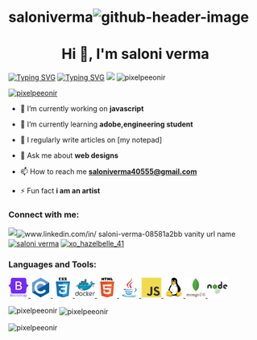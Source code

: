 # saloniverma![github-header-image](https://github.com/user-attachments/assets/35579a60-3df5-4d3e-a457-cc30ca063edf)
<h1 align="center">Hi 👋, I'm saloni verma</h1>
<a href="https://git.io/typing-svg"><img src="https://readme-typing-svg.demolab.com?font=Fira+Code&duration=5034&pause=1000&width=435&lines=hey+!+i+am+saloni%2C+a+devops+engineer" alt="Typing SVG" /></a>
<a href="https://git.io/typing-svg"><img src="https://readme-typing-svg.demolab.com?font=Fira+Code&duration=5034&pause=1000&color=F72056&background=E3F14200&width=435&lines=passionate+in+web+designing." alt="Typing SVG" /></a>
<img align ='right" alt="coding" width='400" src=https://camo.githubusercontent.com/0133b8459e658004e50eb0ef32f2806e2cf25fc2c9e53944c9b709d7734f8bf9/68747470733a2f2f696b2e696d6167656b69742e696f2f647265736d612f447265736d615f4c6962726172792f73656e696f722d736f6674776172652d656e67696e6565725f57793832745951796d2e676966

<p align="left"> <img src="https://komarev.com/ghpvc/?username=pixelpeeonir&label=Profile%20views&color=0e75b6&style=flat" alt="pixelpeeonir" /> </p>

<p align="left"> <a href="https://github.com/ryo-ma/github-profile-trophy"><img src="https://github-profile-trophy.vercel.app/?username=pixelpeeonir" alt="pixelpeeonir" /></a> </p>

- 🔭 I’m currently working on **javascript**

- 🌱 I’m currently learning **adobe,engineering student**

- 📝 I regularly write articles on [my notepad]

- 💬 Ask me about **web designs**

- 📫 How to reach me **saloniverma40555@gmail.com**

- ⚡ Fun fact **i am an artist**

<h3 align="left">Connect with me:</h3>
<p align="left">
<img align ='right" alt="coding" width='400" src=https://camo.githubusercontent.com/a69ef1e4a173201181c22ac940c8b17935229d4d45ac5276631cbf4ba3d21db4/68747470733a2f2f6d69722d73332d63646e2d63662e626568616e63652e6e65742f70726f6a6563745f6d6f64756c65732f646973702f3630313031343131363737303437352e363036386265666634363430612e676966
<a href="https://linkedin.com/in/www.linkedin.com/in/ saloni-verma-08581a2bb vanity url name" target="blank"><img align="center" src="https://raw.githubusercontent.com/rahuldkjain/github-profile-readme-generator/master/src/images/icons/Social/linked-in-alt.svg" alt="www.linkedin.com/in/ saloni-verma-08581a2bb vanity url name" height="30" width="40" /></a>
<a href="https://fb.com/saloni verma" target="blank"><img align="center" src="https://raw.githubusercontent.com/rahuldkjain/github-profile-readme-generator/master/src/images/icons/Social/facebook.svg" alt="saloni verma" height="30" width="40" /></a>
<a href="https://instagram.com/xo_hazelbelle_41" target="blank"><img align="center" src="https://raw.githubusercontent.com/rahuldkjain/github-profile-readme-generator/master/src/images/icons/Social/instagram.svg" alt="xo_hazelbelle_41" height="30" width="40" /></a>
</p>

<h3 align="left">Languages and Tools:</h3>
<p align="left"> <a href="https://getbootstrap.com" target="_blank" rel="noreferrer"> <img src="https://raw.githubusercontent.com/devicons/devicon/master/icons/bootstrap/bootstrap-plain-wordmark.svg" alt="bootstrap" width="40" height="40"/> </a> <a href="https://www.cprogramming.com/" target="_blank" rel="noreferrer"> <img src="https://raw.githubusercontent.com/devicons/devicon/master/icons/c/c-original.svg" alt="c" width="40" height="40"/> </a> <a href="https://www.w3schools.com/css/" target="_blank" rel="noreferrer"> <img src="https://raw.githubusercontent.com/devicons/devicon/master/icons/css3/css3-original-wordmark.svg" alt="css3" width="40" height="40"/> </a> <a href="https://www.docker.com/" target="_blank" rel="noreferrer"> <img src="https://raw.githubusercontent.com/devicons/devicon/master/icons/docker/docker-original-wordmark.svg" alt="docker" width="40" height="40"/> </a> <a href="https://www.w3.org/html/" target="_blank" rel="noreferrer"> <img src="https://raw.githubusercontent.com/devicons/devicon/master/icons/html5/html5-original-wordmark.svg" alt="html5" width="40" height="40"/> </a> <a href="https://www.java.com" target="_blank" rel="noreferrer"> <img src="https://raw.githubusercontent.com/devicons/devicon/master/icons/java/java-original.svg" alt="java" width="40" height="40"/> </a> <a href="https://developer.mozilla.org/en-US/docs/Web/JavaScript" target="_blank" rel="noreferrer"> <img src="https://raw.githubusercontent.com/devicons/devicon/master/icons/javascript/javascript-original.svg" alt="javascript" width="40" height="40"/> </a> <a href="https://www.linux.org/" target="_blank" rel="noreferrer"> <img src="https://raw.githubusercontent.com/devicons/devicon/master/icons/linux/linux-original.svg" alt="linux" width="40" height="40"/> </a> <a href="https://www.mongodb.com/" target="_blank" rel="noreferrer"> <img src="https://raw.githubusercontent.com/devicons/devicon/master/icons/mongodb/mongodb-original-wordmark.svg" alt="mongodb" width="40" height="40"/> </a> <a href="https://nodejs.org" target="_blank" rel="noreferrer"> <img src="https://raw.githubusercontent.com/devicons/devicon/master/icons/nodejs/nodejs-original-wordmark.svg" alt="nodejs" width="40" height="40"/> </a> </p>

<p><img align="left" src="https://github-readme-stats.vercel.app/api/top-langs?username=pixelpeeonir&show_icons=true&locale=en&layout=compact" alt="pixelpeeonir" /></p>

<p>&nbsp;<img align="center" src="https://github-readme-stats.vercel.app/api?username=pixelpeeonir&show_icons=true&locale=en" alt="pixelpeeonir" /></p>

<p><img align="center" src="https://github-readme-streak-stats.herokuapp.com/?user=pixelpeeonir&" alt="pixelpeeonir" /></p>

